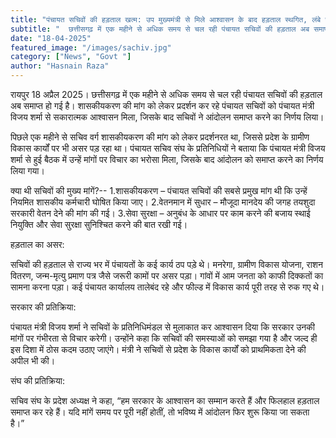 ```yaml
---
title: "पंचायत सचिवों की हड़ताल खत्म: उप मुख्यमंत्री से मिले आश्वासन के बाद हड़ताल स्थगित, लंबे समय से चल रही थी हड़ताल "
subtitle: "  छत्तीसगढ़ में एक महीने से अधिक समय से चल रही पंचायत सचिवों की हड़ताल अब समाप्त हो गई है। शासकीयकरण की मांग को लेकर प्रदर्शन कर रहे पंचायत सचिवों को पंचायत मंत्री विजय शर्मा से सकारात्मक आश्वासन मिला, जिसके बाद सचिवों ने आंदोलन समाप्त करने का निर्णय लिया।"
date: "18-04-2025"
featured_image: "/images/sachiv.jpg"
category: ["News", "Govt "]
author: "Hasnain Raza"
---
```


रायपुर 18 अप्रैल 2025। छत्तीसगढ़ में एक महीने से अधिक समय से चल रही पंचायत सचिवों की हड़ताल अब समाप्त हो गई है। शासकीयकरण की मांग को लेकर प्रदर्शन कर रहे पंचायत सचिवों को पंचायत मंत्री विजय शर्मा से सकारात्मक आश्वासन मिला, जिसके बाद सचिवों ने आंदोलन समाप्त करने का निर्णय लिया।

पिछले एक महीने से सचिव वर्ग शासकीयकरण की मांग को लेकर प्रदर्शनरत था, जिससे प्रदेश के ग्रामीण विकास कार्यों पर भी असर पड़ रहा था। पंचायत सचिव संघ के प्रतिनिधियों ने बताया कि पंचायत मंत्री विजय शर्मा से हुई बैठक में उन्हें मांगों पर विचार का भरोसा मिला, जिसके बाद आंदोलन को समाप्त करने का निर्णय लिया गया।

क्या थी सचिवों की मुख्य मांगें?--
1.शासकीयकरण – पंचायत सचिवों की सबसे प्रमुख मांग थी कि उन्हें नियमित शासकीय कर्मचारी घोषित किया जाए।
2.वेतनमान में सुधार – मौजूदा मानदेय की जगह तयशुदा सरकारी वेतन देने की मांग की गई।
3.सेवा सुरक्षा – अनुबंध के आधार पर काम करने की बजाय स्थाई नियुक्ति और सेवा सुरक्षा सुनिश्चित करने की बात रखी गई।

हड़ताल का असर:

सचिवों की हड़ताल से राज्य भर में पंचायतों के कई कार्य ठप पड़े थे। मनरेगा, ग्रामीण विकास योजना, राशन वितरण, जन्म-मृत्यु प्रमाण पत्र जैसे जरूरी कामों पर असर पड़ा। गांवों में आम जनता को काफी दिक्कतों का सामना करना पड़ा। कई पंचायत कार्यालय तालेबंद रहे और फील्ड में विकास कार्य पूरी तरह से रुक गए थे।

सरकार की प्रतिक्रिया:

पंचायत मंत्री विजय शर्मा ने सचिवों के प्रतिनिधिमंडल से मुलाकात कर आश्वासन दिया कि सरकार उनकी मांगों पर गंभीरता से विचार करेगी। उन्होंने कहा कि सचिवों की समस्याओं को समझा गया है और जल्द ही इस दिशा में ठोस कदम उठाए जाएंगे। मंत्री ने सचिवों से प्रदेश के विकास कार्यों को प्राथमिकता देने की अपील भी की।

संघ की प्रतिक्रिया:

सचिव संघ के प्रदेश अध्यक्ष ने कहा, “हम सरकार के आश्वासन का सम्मान करते हैं और फिलहाल हड़ताल समाप्त कर रहे हैं। यदि मांगें समय पर पूरी नहीं होतीं, तो भविष्य में आंदोलन फिर शुरू किया जा सकता है।”
